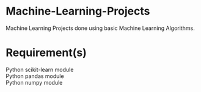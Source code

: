 # Machine-Learning-Projects
Machine Learning Projects done using basic Machine Learning Algorithms.

# Requirement(s)
Python scikit-learn module <br>
Python pandas module <br>
Python numpy module <br>
